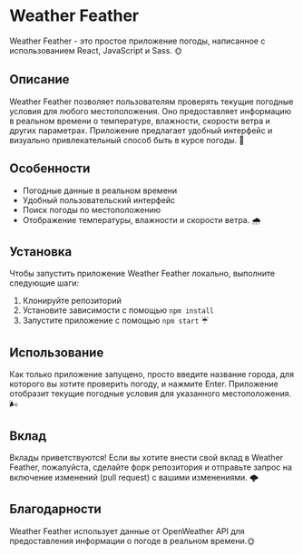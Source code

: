 # Weather Feather

Weather Feather - это простое приложение погоды, написанное с использованием React, JavaScript и Sass. 🌞

## Описание

Weather Feather позволяет пользователям проверять текущие погодные условия для любого местоположения. Оно предоставляет информацию в реальном времени о температуре, влажности, скорости ветра и других параметрах. Приложение предлагает удобный интерфейс и визуально привлекательный способ быть в курсе погоды. 🌈

## Особенности

- Погодные данные в реальном времени
- Удобный пользовательский интерфейс
- Поиск погоды по местоположению
- Отображение температуры, влажности и скорости ветра. 🌧

## Установка

Чтобы запустить приложение Weather Feather локально, выполните следующие шаги:

1. Клонируйте репозиторий
2. Установите зависимости с помощью `npm install`
3. Запустите приложение с помощью `npm start` ☔

## Использование

Как только приложение запущено, просто введите название города, для которого вы хотите проверить погоду, и нажмите Enter. Приложение отобразит текущие погодные условия для указанного местоположения. 🌬

## Вклад

Вклады приветствуются! Если вы хотите внести свой вклад в Weather Feather, пожалуйста, сделайте форк репозитория и отправьте запрос на включение изменений (pull request) с вашими изменениями. 🌩


## Благодарности

Weather Feather использует данные от OpenWeather API для предоставления информации о погоде в реальном времени.🌞
